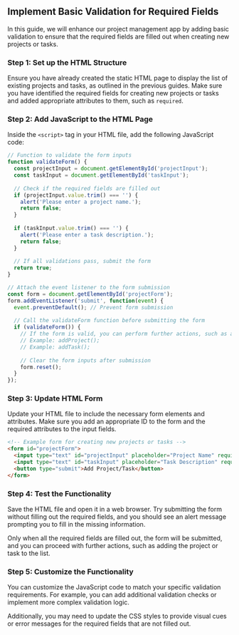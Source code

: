 
## Implement Basic Validation for Required Fields

In this guide, we will enhance our project management app by adding basic validation to ensure that the required fields are filled out when creating new projects or tasks.

### Step 1: Set up the HTML Structure

Ensure you have already created the static HTML page to display the list of existing projects and tasks, as outlined in the previous guides. Make sure you have identified the required fields for creating new projects or tasks and added appropriate attributes to them, such as `required`.

### Step 2: Add JavaScript to the HTML Page

Inside the `<script>` tag in your HTML file, add the following JavaScript code:

```javascript
// Function to validate the form inputs
function validateForm() {
  const projectInput = document.getElementById('projectInput');
  const taskInput = document.getElementById('taskInput');
  
  // Check if the required fields are filled out
  if (projectInput.value.trim() === '') {
    alert('Please enter a project name.');
    return false;
  }
  
  if (taskInput.value.trim() === '') {
    alert('Please enter a task description.');
    return false;
  }
  
  // If all validations pass, submit the form
  return true;
}

// Attach the event listener to the form submission
const form = document.getElementById('projectForm');
form.addEventListener('submit', function(event) {
  event.preventDefault(); // Prevent form submission
  
  // Call the validateForm function before submitting the form
  if (validateForm()) {
    // If the form is valid, you can perform further actions, such as adding the project/task to the list
    // Example: addProject();
    // Example: addTask();
    
    // Clear the form inputs after submission
    form.reset();
  }
});
```

### Step 3: Update HTML Form

Update your HTML file to include the necessary form elements and attributes. Make sure you add an appropriate ID to the form and the required attributes to the input fields.

```html
<!-- Example form for creating new projects or tasks -->
<form id="projectForm">
  <input type="text" id="projectInput" placeholder="Project Name" required>
  <input type="text" id="taskInput" placeholder="Task Description" required>
  <button type="submit">Add Project/Task</button>
</form>
```

### Step 4: Test the Functionality

Save the HTML file and open it in a web browser. Try submitting the form without filling out the required fields, and you should see an alert message prompting you to fill in the missing information.

Only when all the required fields are filled out, the form will be submitted, and you can proceed with further actions, such as adding the project or task to the list.

### Step 5: Customize the Functionality

You can customize the JavaScript code to match your specific validation requirements. For example, you can add additional validation checks or implement more complex validation logic.

Additionally, you may need to update the CSS styles to provide visual cues or error messages for the required fields that are not filled out.

